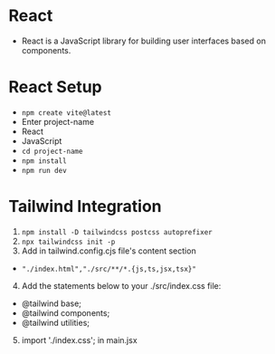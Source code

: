 # React 
- React is a JavaScript library for building user interfaces based on components.

# React Setup
- ```npm create vite@latest```
- Enter project-name
- React 
- JavaScript
- ```cd project-name ```
- ```npm install```
- ```npm run dev```

# Tailwind Integration
1. ```npm install -D tailwindcss postcss autoprefixer```
2. ```npx tailwindcss init -p```
3. Add in tailwind.config.cjs file's content section
- ```"./index.html","./src/**/*.{js,ts,jsx,tsx}"```
4. Add the statements below to your ./src/index.css file:
- @tailwind base;
- @tailwind components;
- @tailwind utilities;
5. import './index.css'; in main.jsx